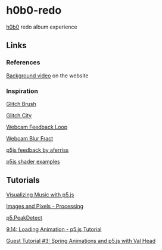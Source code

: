 # h0b0-redo
[h0b0](https://h0b0.me/) redo album experience

## Links
### References
[Background video](https://files.cargocollective.com/c597718/bbc_final_edit_lq.mov) on the website

### Inspiration
[Glitch Brush](https://www.openprocessing.org/sketch/736688)

[Glitch City](https://www.openprocessing.org/sketch/745534)

[Webcam Feedback Loop](https://glitch.com/~webcam-feedback-loop)

[Webcam Blur Fract](https://glitch.com/~webcam-blur-fract)

[p5js feedback by aferriss](https://editor.p5js.org/aferriss/sketches/ryK2RXZ7Q)

[p5js shader examples](https://github.com/aferriss)

## Tutorials
[Visualizing Music with p5.js](https://therewasaguy.github.io/p5-music-viz/)

[Images and Pixels - Processing](https://processing.org/tutorials/pixels/)

[p5.PeakDetect](https://p5js.org/reference/#/p5.PeakDetect)

[9.14: Loading Animation - p5.js Tutorial](https://youtu.be/UWgDKtvnjIU)

[Guest Tutorial #3: Spring Animations and p5.js with Val Head](https://youtu.be/VWfXiSUDquw)
